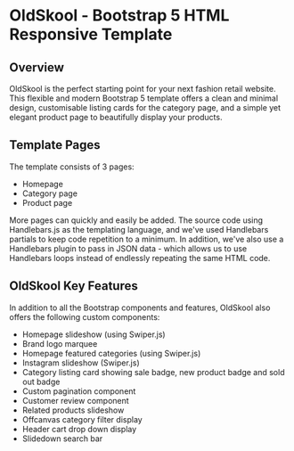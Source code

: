 # OldSkool - Bootstrap 5 HTML Responsive Template

## Overview
OldSkool is the perfect starting point for your next fashion retail website. This flexible and modern Bootstrap 5 template offers a clean and minimal design, customisable listing cards for the category page, and a simple yet elegant product page to beautifully display your products. 

## Template Pages
The template consists of 3 pages:

* Homepage
* Category page
* Product page

More pages can quickly and easily be added. The source code using Handlebars.js as the templating language, and we've used Handlebars partials to keep code repetition to a minimum. In addition, we've also use a Handlebars plugin to pass in JSON data - which allows us to use Handlebars loops instead of endlessly repeating the same HTML code.


## OldSkool Key Features
In addition to all the Bootstrap components and features, OldSkool also offers the following custom components:

* Homepage slideshow (using Swiper.js)
* Brand logo marquee 
* Homepage featured categories (using Swiper.js)
* Instagram slideshow (Swiper.js)
* Category listing card showing sale badge, new product badge and sold out badge
* Custom pagination component
* Customer review component
* Related products slideshow
* Offcanvas category filter display
* Header cart drop down display
* Slidedown search bar
